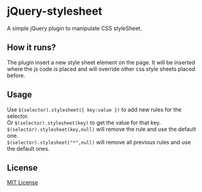 # jQuery-stylesheet

 A simple jQuery plugin to manipulate CSS styleSheet. 

## How it runs?

The plugin insert a new style sheet element on the page. It will be inserted where the js code is placed and will override other css style sheets placed before.

## Usage

Use `$(selector).stylesheet({ key:value })` to add new rules for the selector.    
Or `$(selector).stylesheet(key)` to get the value for that key.    
`$(selector).stylesheet(key,null)` will remove the rule and use the default one.   
`$(selector).stylesheet("*",null)` will remove all previous rules and use the default ones. 


## License

[MIT License]()
